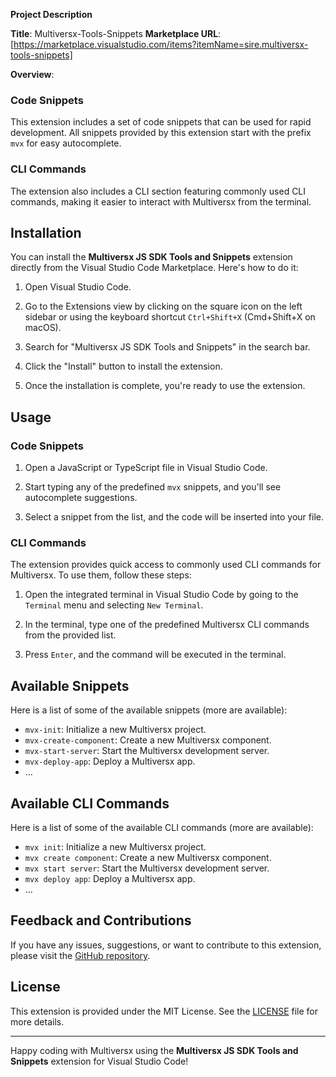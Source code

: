 **Project Description**

**Title**: Multiversx-Tools-Snippets
**Marketplace URL**: [https://marketplace.visualstudio.com/items?itemName=sire.multiversx-tools-snippets]

**Overview**:

### Code Snippets

This extension includes a set of code snippets that can be used for rapid development. All snippets provided by this extension start with the prefix `mvx` for easy autocomplete.

### CLI Commands

The extension also includes a CLI section featuring commonly used CLI commands, making it easier to interact with Multiversx from the terminal.

## Installation

You can install the **Multiversx JS SDK Tools and Snippets** extension directly from the Visual Studio Code Marketplace. Here's how to do it:

1. Open Visual Studio Code.

2. Go to the Extensions view by clicking on the square icon on the left sidebar or using the keyboard shortcut `Ctrl+Shift+X` (Cmd+Shift+X on macOS).

3. Search for "Multiversx JS SDK Tools and Snippets" in the search bar.

4. Click the "Install" button to install the extension.

5. Once the installation is complete, you're ready to use the extension.

## Usage

### Code Snippets

1. Open a JavaScript or TypeScript file in Visual Studio Code.

2. Start typing any of the predefined `mvx` snippets, and you'll see autocomplete suggestions.

3. Select a snippet from the list, and the code will be inserted into your file.

### CLI Commands

The extension provides quick access to commonly used CLI commands for Multiversx. To use them, follow these steps:

1. Open the integrated terminal in Visual Studio Code by going to the `Terminal` menu and selecting `New Terminal`.

2. In the terminal, type one of the predefined Multiversx CLI commands from the provided list.

3. Press `Enter`, and the command will be executed in the terminal.

## Available Snippets

Here is a list of some of the available snippets (more are available):

- `mvx-init`: Initialize a new Multiversx project.
- `mvx-create-component`: Create a new Multiversx component.
- `mvx-start-server`: Start the Multiversx development server.
- `mvx-deploy-app`: Deploy a Multiversx app.
- ...

## Available CLI Commands

Here is a list of some of the available CLI commands (more are available):

- `mvx init`: Initialize a new Multiversx project.
- `mvx create component`: Create a new Multiversx component.
- `mvx start server`: Start the Multiversx development server.
- `mvx deploy app`: Deploy a Multiversx app.
- ...

## Feedback and Contributions

If you have any issues, suggestions, or want to contribute to this extension, please visit the [GitHub repository](https://github.com/yourusername/multiversx-js-sdk-tools-and-snippets).

## License

This extension is provided under the MIT License. See the [LICENSE](LICENSE) file for more details.

---

Happy coding with Multiversx using the **Multiversx JS SDK Tools and Snippets** extension for Visual Studio Code!

